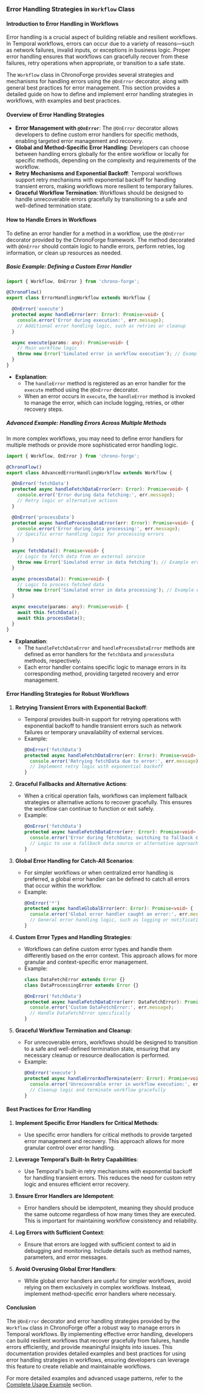 ### **Error Handling Strategies in `Workflow` Class**

#### **Introduction to Error Handling in Workflows**

Error handling is a crucial aspect of building reliable and resilient workflows. In Temporal workflows, errors can occur due to a variety of reasons—such as network failures, invalid inputs, or exceptions in business logic. Proper error handling ensures that workflows can gracefully recover from these failures, retry operations when appropriate, or transition to a safe state. 

The `Workflow` class in ChronoForge provides several strategies and mechanisms for handling errors using the `@OnError` decorator, along with general best practices for error management. This section provides a detailed guide on how to define and implement error handling strategies in workflows, with examples and best practices.

#### **Overview of Error Handling Strategies**

- **Error Management with `@OnError`**: The `@OnError` decorator allows developers to define custom error handlers for specific methods, enabling targeted error management and recovery.
- **Global and Method-Specific Error Handling**: Developers can choose between handling errors globally for the entire workflow or locally for specific methods, depending on the complexity and requirements of the workflow.
- **Retry Mechanisms and Exponential Backoff**: Temporal workflows support retry mechanisms with exponential backoff for handling transient errors, making workflows more resilient to temporary failures.
- **Graceful Workflow Termination**: Workflows should be designed to handle unrecoverable errors gracefully by transitioning to a safe and well-defined termination state.

#### **How to Handle Errors in Workflows**

To define an error handler for a method in a workflow, use the `@OnError` decorator provided by the ChronoForge framework. The method decorated with `@OnError` should contain logic to handle errors, perform retries, log information, or clean up resources as needed.

##### **Basic Example: Defining a Custom Error Handler**

```typescript
import { Workflow, OnError } from 'chrono-forge';

@ChronoFlow()
export class ErrorHandlingWorkflow extends Workflow {

  @OnError('execute')
  protected async handleError(err: Error): Promise<void> {
    console.error('Error during execution:', err.message);
    // Additional error handling logic, such as retries or cleanup
  }

  async execute(params: any): Promise<void> {
    // Main workflow logic
    throw new Error('Simulated error in workflow execution'); // Example error
  }
}
```

- **Explanation**:
  - The `handleError` method is registered as an error handler for the `execute` method using the `@OnError` decorator.
  - When an error occurs in `execute`, the `handleError` method is invoked to manage the error, which can include logging, retries, or other recovery steps.

##### **Advanced Example: Handling Errors Across Multiple Methods**

In more complex workflows, you may need to define error handlers for multiple methods or provide more sophisticated error handling logic.

```typescript
import { Workflow, OnError } from 'chrono-forge';

@ChronoFlow()
export class AdvancedErrorHandlingWorkflow extends Workflow {

  @OnError('fetchData')
  protected async handleFetchDataError(err: Error): Promise<void> {
    console.error('Error during data fetching:', err.message);
    // Retry logic or alternative actions
  }

  @OnError('processData')
  protected async handleProcessDataError(err: Error): Promise<void> {
    console.error('Error during data processing:', err.message);
    // Specific error handling logic for processing errors
  }

  async fetchData(): Promise<void> {
    // Logic to fetch data from an external service
    throw new Error('Simulated error in data fetching'); // Example error
  }

  async processData(): Promise<void> {
    // Logic to process fetched data
    throw new Error('Simulated error in data processing'); // Example error
  }

  async execute(params: any): Promise<void> {
    await this.fetchData();
    await this.processData();
  }
}
```

- **Explanation**:
  - The `handleFetchDataError` and `handleProcessDataError` methods are defined as error handlers for the `fetchData` and `processData` methods, respectively.
  - Each error handler contains specific logic to manage errors in its corresponding method, providing targeted recovery and error management.

#### **Error Handling Strategies for Robust Workflows**

1. **Retrying Transient Errors with Exponential Backoff**:
   - Temporal provides built-in support for retrying operations with exponential backoff to handle transient errors such as network failures or temporary unavailability of external services.
   - Example:
     ```typescript
     @OnError('fetchData')
     protected async handleFetchDataError(err: Error): Promise<void> {
       console.error('Retrying fetchData due to error:', err.message);
       // Implement retry logic with exponential backoff
     }
     ```

2. **Graceful Fallbacks and Alternative Actions**:
   - When a critical operation fails, workflows can implement fallback strategies or alternative actions to recover gracefully. This ensures the workflow can continue to function or exit safely.
   - Example:
     ```typescript
     @OnError('fetchData')
     protected async handleFetchDataError(err: Error): Promise<void> {
       console.error('Error during fetchData; switching to fallback data source.');
       // Logic to use a fallback data source or alternative approach
     }
     ```

3. **Global Error Handling for Catch-All Scenarios**:
   - For simpler workflows or when centralized error handling is preferred, a global error handler can be defined to catch all errors that occur within the workflow.
   - Example:
     ```typescript
     @OnError('*')
     protected async handleGlobalError(err: Error): Promise<void> {
       console.error('Global error handler caught an error:', err.message);
       // General error handling logic, such as logging or notification
     }
     ```

4. **Custom Error Types and Handling Strategies**:
   - Workflows can define custom error types and handle them differently based on the error context. This approach allows for more granular and context-specific error management.
   - Example:
     ```typescript
     class DataFetchError extends Error {}
     class DataProcessingError extends Error {}

     @OnError('fetchData')
     protected async handleFetchDataError(err: DataFetchError): Promise<void> {
       console.error('Custom DataFetchError:', err.message);
       // Handle DataFetchError specifically
     }
     ```

5. **Graceful Workflow Termination and Cleanup**:
   - For unrecoverable errors, workflows should be designed to transition to a safe and well-defined termination state, ensuring that any necessary cleanup or resource deallocation is performed.
   - Example:
     ```typescript
     @OnError('execute')
     protected async handleErrorAndTerminate(err: Error): Promise<void> {
       console.error('Unrecoverable error in workflow execution:', err.message);
       // Cleanup logic and terminate workflow gracefully
     }
     ```

#### **Best Practices for Error Handling**

1. **Implement Specific Error Handlers for Critical Methods**:
   - Use specific error handlers for critical methods to provide targeted error management and recovery. This approach allows for more granular control over error handling.

2. **Leverage Temporal’s Built-In Retry Capabilities**:
   - Use Temporal's built-in retry mechanisms with exponential backoff for handling transient errors. This reduces the need for custom retry logic and ensures efficient error recovery.

3. **Ensure Error Handlers are Idempotent**:
   - Error handlers should be idempotent, meaning they should produce the same outcome regardless of how many times they are executed. This is important for maintaining workflow consistency and reliability.

4. **Log Errors with Sufficient Context**:
   - Ensure that errors are logged with sufficient context to aid in debugging and monitoring. Include details such as method names, parameters, and error messages.

5. **Avoid Overusing Global Error Handlers**:
   - While global error handlers are useful for simpler workflows, avoid relying on them exclusively in complex workflows. Instead, implement method-specific error handlers where necessary.

#### **Conclusion**

The `@OnError` decorator and error handling strategies provided by the `Workflow` class in ChronoForge offer a robust way to manage errors in Temporal workflows. By implementing effective error handling, developers can build resilient workflows that recover gracefully from failures, handle errors efficiently, and provide meaningful insights into issues. This documentation provides detailed examples and best practices for using error handling strategies in workflows, ensuring developers can leverage this feature to create reliable and maintainable workflows.

For more detailed examples and advanced usage patterns, refer to the [Complete Usage Example](./complete_example.md) section.